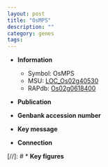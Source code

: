 ```yaml
---
layout: post
title: "OsMPS"
description: ""
category: genes
tags: 
---
```


* **Information**  
    + Symbol: OsMPS  
    + MSU: [LOC_Os02g40530](http://rice.uga.edu/cgi-bin/ORF_infopage.cgi?orf=LOC_Os02g40530)  
    + RAPdb: [Os02g0618400](http://rapdb.dna.affrc.go.jp/viewer/gbrowse_details/irgsp1?name=Os02g0618400)  

* **Publication**  

* **Genbank accession number**  

* **Key message**  

* **Connection**  

[//]: # * **Key figures**  


